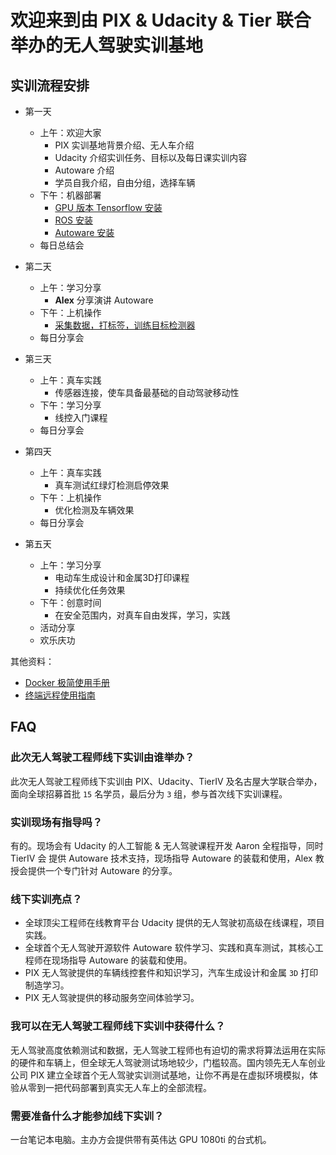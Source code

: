 # 欢迎来到由 PIX & Udacity & Tier 联合举办的无人驾驶实训基地
## 实训流程安排
- 第一天
    - 上午：欢迎大家
        - PIX 实训基地背景介绍、无人车介绍
        - Udacity 介绍实训任务、目标以及每日课实训内容
        - Autoware 介绍
        - 学员自我介绍，自由分组，选择车辆
    - 下午：机器部署
        - [GPU 版本 Tensorflow 安装](./tensorflow_gpu_install.md)
        - [ROS 安装](./ros_install.md)
        - [Autoware 安装](./autoware_install.md)
    - 每日总结会

- 第二天
    - 上午：学习分享
        - **Alex** 分享演讲 Autoware
    - 下午：上机操作
        - [采集数据，打标签，训练目标检测器](./tensorflow_api.md)
    - 每日分享会
- 第三天
    - 上午：真车实践
        - 传感器连接，使车具备最基础的自动驾驶移动性
    - 下午：学习分享
        - 线控入门课程
    - 每日分享会
- 第四天
    - 上午：真车实践
        - 真车测试红绿灯检测启停效果
    - 下午：上机操作
        - 优化检测及车辆效果
    - 每日分享会
- 第五天
    - 上午：学习分享
        - 电动车生成设计和金属3D打印课程
        - 持续优化任务效果
    - 下午：创意时间
        - 在安全范围内，对真车自由发挥，学习，实践
    - 活动分享
    - 欢乐庆功

    
其他资料：
- [Docker 极简使用手册](./docker_simple_tutorial.md)
- [终端远程使用指南](./remote.md)

## FAQ
### 此次无人驾驶工程师线下实训由谁举办？
此次无人驾驶工程师线下实训由 PIX、Udacity、TierIV 及名古屋大学联合举办，面向全球招募首批 `15` 名学员，最后分为 `3` 组，参与首次线下实训课程。
### 实训现场有指导吗？
有的。现场会有 Udacity 的人工智能 & 无人驾驶课程开发 Aaron 全程指导，同时 TierIV 会 提供 Autoware 技术支持，现场指导 Autoware 的装载和使用，Alex 教授会提供一个专门针对 Autoware 的分享。
### 线下实训亮点？
- 全球顶尖工程师在线教育平台 Udacity 提供的无人驾驶初高级在线课程，项目实践。
- 全球首个无人驾驶开源软件 Autoware 软件学习、实践和真车测试，其核心工程师在现场指导 Autoware 的装载和使用。
- PIX 无人驾驶提供的车辆线控套件和知识学习，汽车生成设计和金属 `3D` 打印制造学习。
- PIX 无人驾驶提供的移动服务空间体验学习。
### 我可以在无人驾驶工程师线下实训中获得什么？
无人驾驶高度依赖测试和数据，无人驾驶工程师也有迫切的需求将算法运用在实际的硬件和车辆上，但全球无人驾驶测试场地较少，门槛较高。国内领先无人车创业公司 PIX 建立全球首个无人驾驶实训测试基地，让你不再是在虚拟环境模拟，体验从零到一把代码部署到真实无人车上的全部流程。
### 需要准备什么才能参加线下实训？
一台笔记本电脑。主办方会提供带有英伟达 GPU 1080ti 的台式机。
